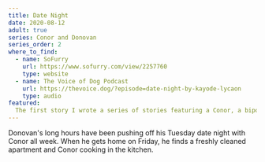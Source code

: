 ```yaml
---
title: Date Night
date: 2020-08-12
adult: true
series: Conor and Donovan
series_order: 2
where_to_find:
  - name: SoFurry
    url: https://www.sofurry.com/view/2257760
    type: website
  - name: The Voice of Dog Podcast
    url: https://thevoice.dog/?episode=date-night-by-kayode-lycaon
    type: audio
featured:
  The first story I wrote a series of stories featuring a Conor, a bipolar wolf, and his snow leopard husband Donovan.
---
```

Donovan's long hours have been pushing off his Tuesday date night with Conor all week. When he gets home on Friday, he finds a freshly cleaned apartment and Conor cooking in the kitchen.